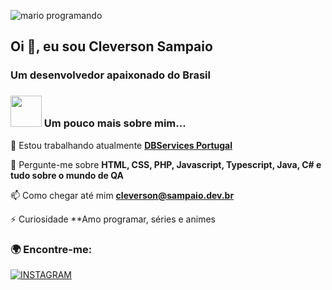 ![mario programando](https://i.imgur.com/1ZvVkDc.gif)

## Oi 👋, eu sou Cleverson Sampaio
### Um desenvolvedor apaixonado do Brasil

### <img src="https://media.giphy.com/media/VgCDAzcKvsR6OM0uWg/giphy.gif" width="50"> Um pouco mais sobre mim...

🔭 Estou trabalhando atualmente **[DBServices Portugal](https://dbservices.pt)**

💬 Pergunte-me sobre **HTML, CSS, PHP, Javascript, Typescript, Java, C# e tudo sobre o mundo de QA**

📫 Como chegar até mim **cleverson@sampaio.dev.br**

⚡ Curiosidade **Amo programar, séries e animes

### 🌍 Encontre-me:

[![INSTAGRAM](https://img.shields.io/badge/Instagram-black?style=for-the-badge&logo=instagram)](https://www.instagram.com/clevsampaio)
